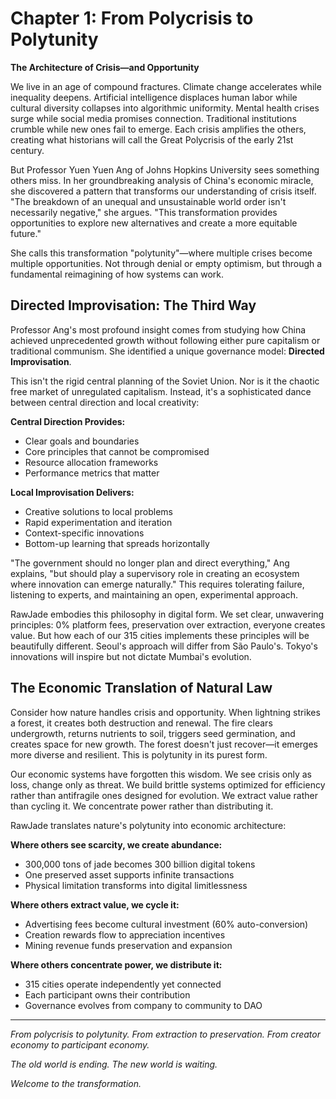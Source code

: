 ﻿# Chapter 1: From Polycrisis to Polytunity

**The Architecture of Crisis—and Opportunity**

We live in an age of compound fractures. Climate change accelerates while inequality deepens. Artificial intelligence displaces human labor while cultural diversity collapses into algorithmic uniformity. Mental health crises surge while social media promises connection. Traditional institutions crumble while new ones fail to emerge. Each crisis amplifies the others, creating what historians will call the Great Polycrisis of the early 21st century.

But Professor Yuen Yuen Ang of Johns Hopkins University sees something others miss. In her groundbreaking analysis of China's economic miracle, she discovered a pattern that transforms our understanding of crisis itself. "The breakdown of an unequal and unsustainable world order isn't necessarily negative," she argues. "This transformation provides opportunities to explore new alternatives and create a more equitable future."

She calls this transformation "polytunity"—where multiple crises become multiple opportunities. Not through denial or empty optimism, but through a fundamental reimagining of how systems can work.

## Directed Improvisation: The Third Way

Professor Ang's most profound insight comes from studying how China achieved unprecedented growth without following either pure capitalism or traditional communism. She identified a unique governance model: **Directed Improvisation**.

This isn't the rigid central planning of the Soviet Union. Nor is it the chaotic free market of unregulated capitalism. Instead, it's a sophisticated dance between central direction and local creativity:

**Central Direction Provides:**
- Clear goals and boundaries
- Core principles that cannot be compromised
- Resource allocation frameworks
- Performance metrics that matter

**Local Improvisation Delivers:**
- Creative solutions to local problems
- Rapid experimentation and iteration
- Context-specific innovations
- Bottom-up learning that spreads horizontally

"The government should no longer plan and direct everything," Ang explains, "but should play a supervisory role in creating an ecosystem where innovation can emerge naturally." This requires tolerating failure, listening to experts, and maintaining an open, experimental approach.

RawJade embodies this philosophy in digital form. We set clear, unwavering principles: 0% platform fees, preservation over extraction, everyone creates value. But how each of our 315 cities implements these principles will be beautifully different. Seoul's approach will differ from São Paulo's. Tokyo's innovations will inspire but not dictate Mumbai's evolution.

## The Economic Translation of Natural Law

Consider how nature handles crisis and opportunity. When lightning strikes a forest, it creates both destruction and renewal. The fire clears undergrowth, returns nutrients to soil, triggers seed germination, and creates space for new growth. The forest doesn't just recover—it emerges more diverse and resilient. This is polytunity in its purest form.

Our economic systems have forgotten this wisdom. We see crisis only as loss, change only as threat. We build brittle systems optimized for efficiency rather than antifragile ones designed for evolution. We extract value rather than cycling it. We concentrate power rather than distributing it.

RawJade translates nature's polytunity into economic architecture:

**Where others see scarcity, we create abundance:**
- 300,000 tons of jade becomes 300 billion digital tokens
- One preserved asset supports infinite transactions
- Physical limitation transforms into digital limitlessness

**Where others extract value, we cycle it:**
- Advertising fees become cultural investment (60% auto-conversion)
- Creation rewards flow to appreciation incentives
- Mining revenue funds preservation and expansion

**Where others concentrate power, we distribute it:**
- 315 cities operate independently yet connected
- Each participant owns their contribution
- Governance evolves from company to community to DAO

---

*From polycrisis to polytunity. From extraction to preservation. From creator economy to participant economy.*

*The old world is ending. The new world is waiting.*

*Welcome to the transformation.*
